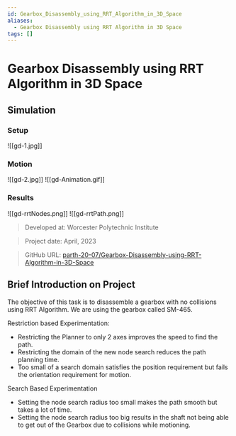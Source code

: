 ```yaml
---
id: Gearbox_Disassembly_using_RRT_Algorithm_in_3D_Space
aliases:
  - Gearbox Disassembly using RRT Algorithm in 3D Space
tags: []
---
```



# Gearbox Disassembly using RRT Algorithm in 3D Space

## Simulation
### Setup
![[gd-1.jpg]]

### Motion
![[gd-2.jpg]]
![[gd-Animation.gif]]

### Results
![[gd-rrtNodes.png]]
![[gd-rrtPath.png]]

> Developed at: Worcester Polytechnic Institute

> Project date: April, 2023

> GitHub URL: [parth-20-07/Gearbox-Disassembly-using-RRT-Algorithm-in-3D-Space](https://github.com/parth-20-07/Gearbox-Disassembly-using-RRT-Algorithm-in-3D-Space)

## Brief Introduction on Project

The objective of this task is to disassemble a gearbox with no collisions using RRT Algorithm. We are using the gearbox called SM-465.

Restriction based Experimentation:

- Restricting the Planner to only 2 axes improves the speed to find the path.
- Restricting the domain of the new node search reduces the path planning time.
- Too small of a search domain satisfies the position requirement but fails the orientation requirement for motion.

Search Based Experimentation

- Setting the node search radius too small makes the path smooth but takes a lot of time.
- Setting the node search radius too big results in the shaft not being able to get out of the Gearbox due to collisions while motioning.

